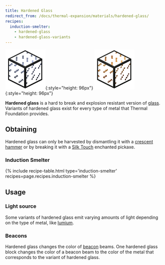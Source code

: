 ```yaml
---
title: Hardened Glass
redirect_from: /docs/thermal-expansion/materials/hardened-glass/
recipes:
  induction-smelter:
    - hardened-glass
    - hardened-glass-variants
---
```


![Hardened glass](/assets/images/thermal-foundation/hardened-glass.png){:style="height: 96px"}
![Hardened glass variants](/assets/images/thermal-foundation/hardened-glass-variants.gif){:style="height: 96px"}


**Hardened glass** is a hard to break and explosion resistant version of
[glass](https://minecraft.gamepedia.com/Glass). Variants of hardened glass exist
for every type of metal that Thermal Foundation provides.


Obtaining
---------

Hardened glass can only be harvested by dismantling it with a [crescent
hammer](/docs/thermal-foundation/items/crescent-hammer/) or by breaking it with
a [Silk Touch](https://minecraft.gamepedia.com/Silk_Touch) enchanted pickaxe.

### Induction Smelter
{% include recipe-table.html type='induction-smelter' recipes=page.recipes.induction-smelter %}


Usage
-----

### Light source
Some variants of hardened glass emit varying amounts of light depending on the
type of metal, like [lumium](/docs/thermal-foundation/ingots/lumium-ingot/).

### Beacons
Hardened glass changes the color of
[beacon](https://minecraft.gamepedia.com/Beacon) beams. One hardened glass block
changes the color of a beacon beam to the color of the metal that corresponds to
the variant of hardened glass.
